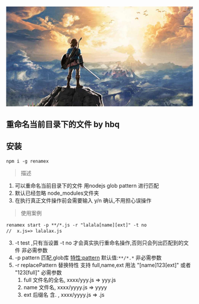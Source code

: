 ![my love](./logo.png)

## 重命名当前目录下的文件    by hbq  

## 安装
```
npm i -g renamex
```    

> 描述
1. 可以重命名当前目录下的文件 用nodejs glob pattern 进行匹配 
2. 默认已经忽略 node_modules文件夹
3. 在执行真正文件操作前会需要输入 y/n 确认,不用担心误操作
> 使用案例
```
renamex start -p **/*.js -r "lalala[name][ext]" -t no
//  x.js=> lalalax.js
```
3. -t test  ,只有当设置 -t no  才会真实执行重命名操作,否则只会列出匹配到的文件  非必需参数
4. -p  pattern 匹配,glob库 [特性:pattern](https://github.com/isaacs/minimatch#usage)  默认值:`**/*.*` 非必需参数 
5. -r  replacePattern   替换特性 支持 full,name,ext 用法  "[name]123[ext]" 或者 "123[full]" 必需参数 
    1. full 文件名的全名, xxxx/yyy.js =>  yyy.js
    2. name 文件名, xxxx/yyyy.js  => yyyy
    3. ext 后缀名 含. , xxxx/yyyy.js => .js
 